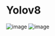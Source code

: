 # Yolov8
![image](https://github.com/user-attachments/assets/c0a66789-f375-4f6b-b8fd-2f6e50fc09d7)
![image](https://github.com/user-attachments/assets/8414d206-3add-462f-a25b-26c03fce0c5c)

